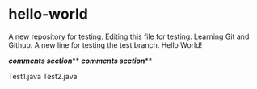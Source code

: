 # hello-world
A new repository for testing.
Editing this file for testing. 
Learning Git and Github.
A new line for testing the test branch.
Hello World!



*****************comments section*******************
*****************comments section*******************

Test1.java
Test2.java
